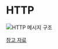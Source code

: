 # HTTP

![HTTP 메시지 구조](https://img1.daumcdn.net/thumb/R1280x0/?scode=mtistory2&fname=https%3A%2F%2Fblog.kakaocdn.net%2Fdn%2FmSk2H%2Fbtqx9WRK6pz%2F7I8R1wG4H1iCnV3HCHpib1%2Fimg.png)

[참고 자료](https://ohcodingdiary.tistory.com/5)

